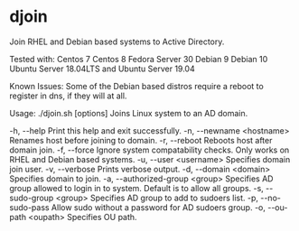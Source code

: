 # djoin
Join RHEL and Debian based systems to Active Directory.


Tested with:
Centos 7
Centos 8
Fedora Server 30
Debian 9
Debian 10
Ubuntu Server 18.04LTS
and Ubuntu Server 19.04


Known Issues:
Some of the Debian based distros require a reboot to register in dns, if they will at all.


Usage: ./djoin.sh [options]
Joins Linux system to an AD domain.

  -h, --help                        Print this help and exit successfully.
  -n, --newname \<hostname\>          Renames host before joining to domain.
  -r, --reboot                      Reboots host after domain join.
  -f, --force                       Ignore system compatability checks. Only works on RHEL and Debian based systems.
  -u, --user \<username\>             Specifies domain join user.
  -v, --verbose                     Prints verbose output.
  -d, --domain \<domain\>             Specifies domain to join.
  -a, --authorized-group \<group\>    Specifies AD group allowed to login in to system. Default is to allow all groups. 
  -s, --sudo-group \<group\>          Specifies AD group to add to sudoers list. 
  -p, --no-sudo-pass                Allow sudo without a password for AD sudoers group. 
  -o, --ou-path \<oupath\>            Specifies OU path. 

